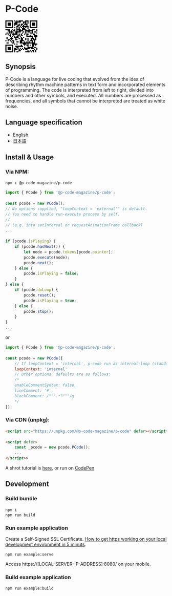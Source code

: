 # P-Code

<a href="https://p-code-magazine.github.io/"><img src="./P-QR-Code.png" width="100"></a>

## Synopsis

P-Code is a language for live coding that evolved from the idea of describing rhythm machine patterns in text form and incorporated elements of programming. The code is interpreted from left to right, divided into numbers and other symbols, and executed. All numbers are processed as frequencies, and all symbols that cannot be interpreted are treated as white noise.

## Language specification

- [English](/LANGSPEC.md)
- [日本語](/LANGSPEC_JA.md)

## Install & Usage

### Via NPM:

```shellscript
npm i @p-code-magazine/p-code
```

```javascript
import { PCode } from '@p-code-magazine/p-code';

const pcode = new PCode();
// No options supplied, "loopContext = 'external'" is default.
// You need to handle run-execute process by self.
//
// (e.g. into setInterval or requestAnimationFrame callback)
...

if (pcode.isPlaying) {
    if (pcode.hasNext()) {
        let node = pcode.tokens[pcode.pointer];
        pcode.execute(node);
        pcode.next();
    } else {
        pcode.isPlaying = false;
    }
} else {
    if (pcode.doLoop) {
        pcode.reset();
        pcode.isPlaying = true;
    } else {
        pcode.stop();
    }
}
...
```

or

```javascript
import { PCode } from '@p-code-magazine/p-code';

const pcode = new PCode({
    // If loopContext = 'internal', p-code run as internal-loop (standalone) mode.
    loopContext: 'internal'
    // Other options, defaults are as follows:
    /*
    enableCommentSyntax: false,
    lineComment: '#',
    blockComment: /""".*?"""/g
    */
});
```

### Via CDN (unpkg):

```html
<script src="https://unpkg.com/@p-code-magazine/p-code" defer></script>

<script defer>
    const _pcode = new pcode.PCode();
    ...
</script>>
```

A shrot tutorial is [here](examples/tutorial.html), or run on [CodePen](https://codepen.io/inafact/pen/vYNZgMx)


## Development

### Build bundle

```
npm i
npm run build
```

### Run example application

Create a Self-Signed SSL Certificate. [How to get https working on your local development environment in 5 minuts](https://www.freecodecamp.org/news/how-to-get-https-working-on-your-local-development-environment-in-5-minutes-7af615770eec/).

```
npm run example:serve
```

Access https://[LOCAL-SERVER-IP-ADDRESS]:8080/ on your mobile.

### Build example application

```
npm run example:build
```
